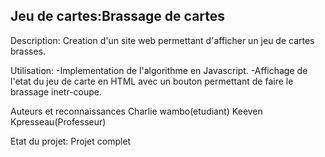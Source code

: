 ## Jeu de cartes:Brassage de cartes

Description:
Creation d'un site web permettant d'afficher un jeu de cartes brasses.

Utilisation:
-Implementation de l'algorithme en Javascript.
-Affichage de l'etat du jeu de carte en HTML avec un bouton permettant de faire le brassage inetr-coupe.

Auteurs et reconnaissances
Charlie wambo(etudiant)
Keeven Kpresseau(Professeur)

Etat du projet:
Projet complet
